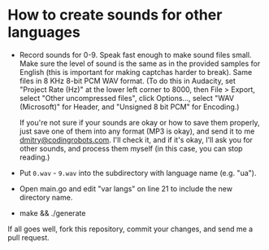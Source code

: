 How to create sounds for other languages
========================================

* Record sounds for 0-9.
  Speak fast enough to make sound files small.  Make sure the level of sound is
  the same as in the provided samples for English (this is important for making
  captchas harder to break). Same files in 8 KHz 8-bit PCM WAV format.  (To do
  this in Audacity, set "Project Rate (Hz)" at the lower left corner to 8000,
  then File > Export, select "Other uncompressed files", click Options...,
  select "WAV (Microsoft)" for Header, and "Unsigned 8 bit PCM" for Encoding.)

  If you're not sure if your sounds are okay or how to save them properly, just
  save one of them into any format (MP3 is okay), and send it to me
  <dmitry@codingrobots.com>. I'll check it, and if it's okay, I'll ask you for
  other sounds, and process them myself (in this case, you can stop reading.)

* Put `0.wav` - `9.wav` into the subdirectory with language name (e.g. "ua").

* Open main.go and edit "var langs" on line 21 to include the new directory
  name.

* make && ./generate

If all goes well, fork this repository, commit your changes, and send me a pull request.
